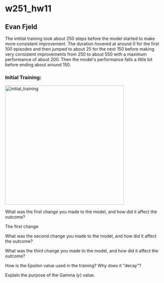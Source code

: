 # w251_hw11
## Evan Fjeld

The intitial training took about 250 steps before the model started to make more consistent improvement. The duration hovered at around 0 for the first 100 episodes and then jumped to about 25 for the next 150 before making very consistent improvements from 250 to about 550 with a maximum performance of about 200. Then the model's performance falls a little bit before ending about around 150. 

### Initial Training:

<img width="388" alt="initial_training" src="https://user-images.githubusercontent.com/10189327/226795417-a5ee3dd8-a73a-4ede-821b-be63de9b99b9.png">


What was the first change you made to the model, and how did it affect the outcome?

The first change


What was the second change you made to the model, and how did it affect the outcome?


What was the third change you made to the model, and how did it affect the outcome?


How is the Epsilon value used in the training? Why does it "decay"?


Explain the purpose of the Gamma (𝛾) value.

